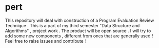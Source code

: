 # pert
This repository will deal with construction of a Program Evaluation Review Technique .
This is a part of my third semester "Data Structure and Algorithms" , project work .
The product will be open source .
I will try to add some new components , different from ones that are generally used !
Feel free to raise issues and contribute !
